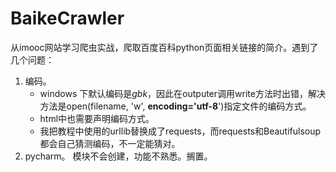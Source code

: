 # BaikeCrawler
从imooc网站学习爬虫实战，爬取百度百科python页面相关链接的简介。遇到了几个问题：

1. 编码。
   * windows 下默认编码是*gbk*，因此在outputer调用write方法时出错，解决方法是open(filename, 'w', **encoding='utf-8**')指定文件的编码方式。
   * html中也需要声明编码方式。
   * 我把教程中使用的urllib替换成了requests，而requests和Beautifulsoup都会自己猜测编码，不一定能猜对。
2. pycharm。 模块不会创建，功能不熟悉。搁置。
